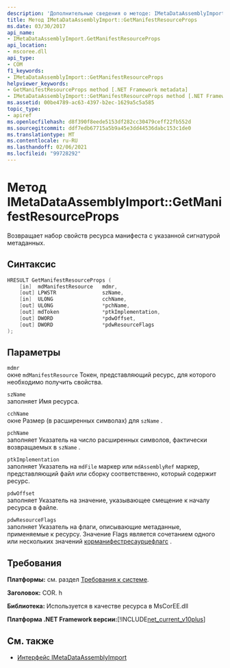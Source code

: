 ```yaml
---
description: 'Дополнительные сведения о методе: IMetaDataAssemblyImport:: Жетманифестресаурцепропс'
title: Метод IMetaDataAssemblyImport::GetManifestResourceProps
ms.date: 03/30/2017
api_name:
- IMetaDataAssemblyImport.GetManifestResourceProps
api_location:
- mscoree.dll
api_type:
- COM
f1_keywords:
- IMetaDataAssemblyImport::GetManifestResourceProps
helpviewer_keywords:
- GetManifestResourceProps method [.NET Framework metadata]
- IMetaDataAssemblyImport::GetManifestResourceProps method [.NET Framework metadata]
ms.assetid: 00be4789-ac63-4397-b2ec-1629a5c5a585
topic_type:
- apiref
ms.openlocfilehash: d8f390f8eede5153df282cc30479ceff22fb552d
ms.sourcegitcommit: ddf7edb67715a5b9a45e3dd44536dabc153c1de0
ms.translationtype: MT
ms.contentlocale: ru-RU
ms.lasthandoff: 02/06/2021
ms.locfileid: "99728292"
---
```

# <a name="imetadataassemblyimportgetmanifestresourceprops-method"></a>Метод IMetaDataAssemblyImport::GetManifestResourceProps

Возвращает набор свойств ресурса манифеста с указанной сигнатурой метаданных.  
  
## <a name="syntax"></a>Синтаксис  
  
```cpp  
HRESULT GetManifestResourceProps (  
    [in]  mdManifestResource   mdmr,
    [out] LPWSTR               szName,
    [in]  ULONG                cchName,
    [out] ULONG                *pchName,
    [out] mdToken              *ptkImplementation,
    [out] DWORD                *pdwOffset,
    [out] DWORD                *pdwResourceFlags  
);  
```  
  
## <a name="parameters"></a>Параметры  

 `mdmr`  
 окне `mdManifestResource` Токен, представляющий ресурс, для которого необходимо получить свойства.  
  
 `szName`  
 заполняет Имя ресурса.  
  
 `cchName`  
 окне Размер (в расширенных символах) для `szName` .  
  
 `pchName`  
 заполняет Указатель на число расширенных символов, фактически возвращаемых в `szName` .  
  
 `ptkImplementation`  
 заполняет Указатель на `mdFile` маркер или `mdAssemblyRef` маркер, представляющий файл или сборку соответственно, который содержит ресурс.  
  
 `pdwOffset`  
 заполняет Указатель на значение, указывающее смещение к началу ресурса в файле.  
  
 `pdwResourceFlags`  
 заполняет Указатель на флаги, описывающие метаданные, применяемые к ресурсу. Значение Flags является сочетанием одного или нескольких значений [корманифестресаурцефлагс](cormanifestresourceflags-enumeration.md) .  
  
## <a name="requirements"></a>Требования  

 **Платформы:** см. раздел [Требования к системе](../../get-started/system-requirements.md).  
  
 **Заголовок:** COR. h  
  
 **Библиотека:** Используется в качестве ресурса в MsCorEE.dll  
  
 **Платформа .NET Framework версии:**[!INCLUDE[net_current_v10plus](../../../../includes/net-current-v10plus-md.md)]  
  
## <a name="see-also"></a>См. также

- [Интерфейс IMetaDataAssemblyImport](imetadataassemblyimport-interface.md)
